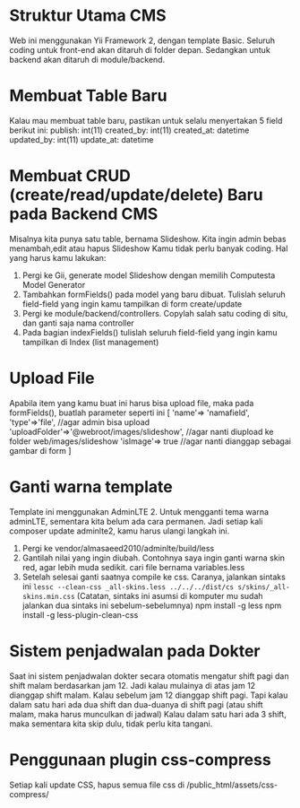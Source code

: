 Struktur Utama CMS
================
Web ini menggunakan Yii Framework 2, dengan template Basic.
Seluruh coding untuk front-end akan ditaruh di folder depan.
Sedangkan untuk backend akan ditaruh di module/backend.

Membuat Table Baru
==================
Kalau mau membuat table baru, pastikan untuk selalu menyertakan 5 field berikut ini: 
publish: int(11)
created_by: int(11)
created_at: datetime
updated_by: int(11)
update_at: datetime


Membuat CRUD (create/read/update/delete) Baru pada Backend CMS
=======================
Misalnya kita punya satu table, bernama Slideshow.
Kita ingin admin bebas menambah,edit atau hapus Slideshow
Kamu tidak perlu banyak coding. Hal yang harus kamu lakukan: 
1. Pergi ke Gii, generate model Slideshow dengan memilih Computesta Model Generator
2. Tambahkan formFields() pada model yang baru dibuat. Tulislah seluruh field-field yang ingin kamu tampilkan di form create/update
3. Pergi ke module/backend/controllers. Copylah salah satu coding di situ, dan ganti saja nama controller
4. Pada bagian indexFields() tulislah seluruh field-field yang ingin kamu tampilkan di Index (list management)


Upload File
=================
Apabila item yang kamu buat ini harus bisa upload file, maka pada formFields(), 
buatlah parameter seperti ini
[
	'name'=> 'namafield',
	'type'=>'file', //agar admin bisa upload
	'uploadFolder'=>'@webroot/images/slideshow', //agar nanti diupload ke folder web/images/slideshow
	'isImage'=> true //agar nanti dianggap sebagai gambar di form
]


Ganti warna template
==================
Template ini menggunakan AdminLTE 2. Untuk mengganti tema warna adminLTE, sementara kita belum 
ada cara permanen. Jadi setiap kali composer update adminlte2, kamu harus ulangi langkah ini. 
1. Pergi ke vendor/almasaeed2010/adminlte/build/less
2. Gantilah nilai yang ingin diubah. Contohnya saya ingin ganti warna skin red, agar lebih muda sedikit. cari file bernama variables.less
3. Setelah selesai ganti saatnya compile ke css. Caranya, jalankan sintaks ini `lessc --clean-css _all-skins.less ../../../dist/cs
s/skins/_all-skins.min.css`
(Catatan, sintaks ini asumsi di komputer mu sudah jalankan dua sintaks ini sebelum-sebelumnya)
npm install -g less
npm install -g less-plugin-clean-css

Sistem penjadwalan pada Dokter
===================
Saat ini sistem penjadwalan dokter secara otomatis mengatur shift pagi dan shift malam berdasarkan jam 12. 
Jadi kalau mulainya di atas jam 12 dianggap shift malam. Kalau sebelum jam 12 dianggap shift pagi.
Tapi kalau dalam satu hari ada dua shift dan dua-duanya di shift pagi (atau shift malam, maka harus munculkan di jadwal)
Kalau dalam satu hari ada 3 shift, maka sementara kita skip dulu, tidak perlu kita tangani.

Penggunaan plugin css-compress
==================
Setiap kali update CSS, hapus semua file css di /public_html/assets/css-compress/